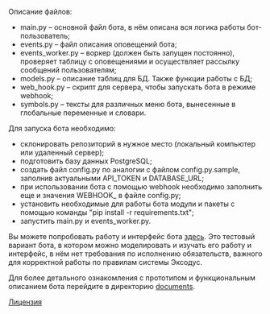 Описание файлов:
- main.py – основной файл бота, в нём описана вся логика работы бот-пользователь;
- events.py – файл описания оповещений бота;
- events_worker.py – воркер (должен быть запущен постоянно), проверяет таблицу с оповещениями и осуществляет рассылку сообщений пользователям;
- models.py – описание таблиц для БД. Также функции работы с БД;
- web_hook.py – скрипт для сервера, чтобы запускать бота в режиме webhook;
- symbols.py – тексты для различных меню бота, вынесенные в глобальные переменные и словари.


Для запуска бота необходимо:
- склонировать репозиторий в нужное место (локальный компьютер или удаленный сервер);
- подготовить базу данных PostgreSQL;
- создать файл config.py по аналогии с файлом config.py.sample, заполнив актуальными API_TOKEN и DATABASE_URL;
- при использовании бота с помощью webhook необходимо заполнить еще и значения WEBHOOK_ в файле config.py;
- установить необходимые для работы бота модули и пакеты с помощью команды "pip install -r requirements.txt";
- запустить main.py и events_worker.py.

Вы можете попробовать работу и интерфейс бота [здесь](https://t.me/Exodus_test_bot). Это тестовый вариант бота, в котором можно моделировать и изучать его работу и интерфейс, в нём нет требования по исполнению обязательств, важного для корректной работы по правилам системы Эксодус.
 
Для более детального ознакомления с прототипом и функциональным описанием бота перейдите в директорию [documents](documents/index.md).

[Лицензия](documents/about_exodus/license.md)


